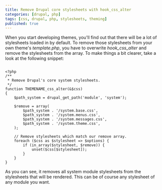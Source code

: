 ```yaml
---
title: Remove Drupal core stylesheets with hook_css_alter
categories: [drupal, php]
tags: [css, drupal, php, stylesheets, theming]
published: true
---
```


When you start developing themes, you'll find out that there will be a lot of stylesheets loaded in by default. To remove those stylesheets from your own theme's *template.php*, you have to overwrite *hook_css_alter* and remove the stylesheets from the array. To make things a bit clearer, take a look at the following snippet:
<!-- more -->

~~~

<?php
/**
 * Remove Drupal's core system stylesheets.
 */
function THEMENAME_css_alter(&$css)
{
    $path_system = drupal_get_path('module', 'system');

    $remove = array(
        $path_system . '/system.base.css',
        $path_system . '/system.menus.css',
        $path_system . '/system.messages.css',
        $path_system . '/system.theme.css',
    );

    // Remove stylesheets which match our remove array.
    foreach ($css as $stylesheet => $options) {
        if (in_array($stylesheet, $remove)) {
            unset($css[$stylesheet]);
        }
    }
}

~~~

As you can see, it removes all system module stylesheets from the stylesheets that will be rendered. This can be of course any stylesheet of any module you want.
